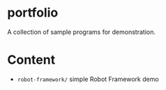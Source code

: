 # portfolio
A collection of sample programs for demonstration.

# Content
- `robot-framework/`  simple Robot Framework demo 